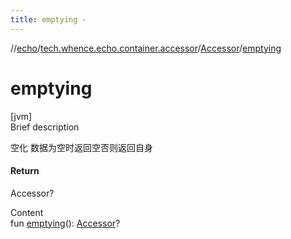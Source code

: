 ```yaml
---
title: emptying -
---
```

//[echo](../../index.md)/[tech.whence.echo.container.accessor](../index.md)/[Accessor](index.md)/[emptying](emptying.md)



# emptying  
[jvm]  
Brief description  


空化 数据为空时返回空否则返回自身



#### Return  


Accessor?

  
Content  
fun [emptying](emptying.md)(): [Accessor](index.md)?  



